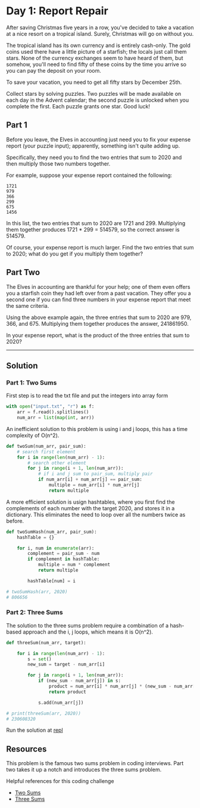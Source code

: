 # Day 1: Report Repair

After saving Christmas five years in a row, you've decided to take a vacation at a nice resort on a tropical island. Surely, Christmas will go on without you.

The tropical island has its own currency and is entirely cash-only. The gold coins used there have a little picture of a starfish; the locals just call them stars. None of the currency exchanges seem to have heard of them, but somehow, you'll need to find fifty of these coins by the time you arrive so you can pay the deposit on your room.

To save your vacation, you need to get all fifty stars by December 25th.

Collect stars by solving puzzles. Two puzzles will be made available on each day in the Advent calendar; the second puzzle is unlocked when you complete the first. Each puzzle grants one star. Good luck!

## Part 1

Before you leave, the Elves in accounting just need you to fix your expense report (your puzzle input); apparently, something isn't quite adding up.

Specifically, they need you to find the two entries that sum to 2020 and then multiply those two numbers together.

For example, suppose your expense report contained the following:

```
1721
979
366
299
675
1456
```

In this list, the two entries that sum to 2020 are 1721 and 299. Multiplying them together produces 1721 * 299 = 514579, so the correct answer is 514579.

Of course, your expense report is much larger. Find the two entries that sum to 2020; what do you get if you multiply them together?

## Part Two 

The Elves in accounting are thankful for your help; one of them even offers you a starfish coin they had left over from a past vacation. They offer you a second one if you can find three numbers in your expense report that meet the same criteria.

Using the above example again, the three entries that sum to 2020 are 979, 366, and 675. Multiplying them together produces the answer, 241861950.

In your expense report, what is the product of the three entries that sum to 2020?

---

## Solution

### Part 1: Two Sums

First step is to read the txt file and put the integers into array form 
```python
with open("input.txt", "r") as f:
    arr = f.read().splitlines()
    num_arr = list(map(int, arr))
```

An inefficient solution to this problem is using i and j loops, this has a time complexity of O(n^2). 

```python
def twoSum(num_arr, pair_sum):
    # search first element
    for i in range(len(num_arr) - 1):
        # search other element
        for j in range(i + 1, len(num_arr)):
            # if i and j sum to pair_sum, multiply pair
            if num_arr[i] + num_arr[j] == pair_sum:
                multiple = num_arr[i] * num_arr[j]
                return multiple
```

A more efficient solution is usign hashtables, where you first find the complements of each number with the target 2020, and stores it in a dictionary. This eliminates the need to loop over all the numbers twice as before.

```python
def twoSumHash(num_arr, pair_sum):
    hashTable = {}

    for i, num in enumerate(arr):
        complement = pair_sum - num
        if complement in hashTable:
            multiple = num * complement
            return multiple

        hashTable[num] = i

# twoSumHash(arr, 2020)
# 806656
```

### Part 2: Three Sums

The solution to the three sums problem require a combination of a hash-based approach and the i, j loops, which means it is O(n^2).  

```python
def threeSum(num_arr, target):

    for i in range(len(num_arr) - 1):
        s = set()
        new_sum = target - num_arr[i]

        for j in range(i + 1, len(num_arr)):
            if (new_sum - num_arr[j]) in s:
                product = num_arr[i] * num_arr[j] * (new_sum - num_arr[j])
                return product

            s.add(num_arr[j])

# print(threeSum(arr, 2020))
# 230608320
```

Run the solution at [repl](https://repl.it/@benthecoder/day1aoc)

## Resources

This problem is the famous two sums problem in coding interviews. Part two takes it up a notch and introduces the three sums problem.

Helpful references for this coding challenge

* [Two Sums](https://www.codementor.io/@info658/classic-python-interview-question-the-two-sum-problem-1aajub9joq)
* [Three Sums](https://www.geeksforgeeks.org/find-a-triplet-that-sum-to-a-given-value/)

